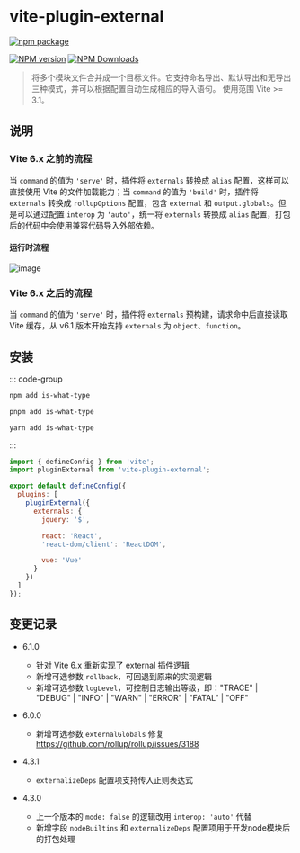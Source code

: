 # vite-plugin-external

[![npm package](https://nodei.co/npm/vite-plugin-external.png?downloads=true&downloadRank=true&stars=true)](https://www.npmjs.com/package/vite-plugin-external)

[![NPM version](https://img.shields.io/npm/v/vite-plugin-external.svg?style=flat)](https://npmjs.org/package/vite-plugin-external)
[![NPM Downloads](https://img.shields.io/npm/dm/vite-plugin-external.svg?style=flat)](https://npmjs.org/package/vite-plugin-external)

> 将多个模块文件合并成一个目标文件。它支持命名导出、默认导出和无导出三种模式，并可以根据配置自动生成相应的导入语句。
> 使用范围 Vite >= 3.1。

## 说明

### Vite 6.x 之前的流程

当 `command` 的值为 `'serve'` 时，插件将 `externals` 转换成 `alias` 配置，这样可以直接使用 Vite 的文件加载能力；当 `command` 的值为 `'build'` 时，插件将 `externals` 转换成 `rollupOptions` 配置，包含 `external` 和 `output.globals`。但是可以通过配置 `interop` 为 `'auto'`，统一将 `externals` 转换成 `alias` 配置，打包后的代码中会使用兼容代码导入外部依赖。

#### 运行时流程

![image](https://user-images.githubusercontent.com/6262382/126889725-a5d276ad-913a-4498-8da1-2aa3fd1404ab.png)

### Vite 6.x 之后的流程

当 `command` 的值为 `'serve'` 时，插件将 `externals` 预构建，请求命中后直接读取 Vite 缓存，从 v6.1 版本开始支持 `externals` 为 `object`、`function`。

## 安装

::: code-group

```bash [npm]
npm add is-what-type
```

```bash [pnpm]
pnpm add is-what-type
```

```bash [yarn]
yarn add is-what-type
```

:::

```js
import { defineConfig } from 'vite';
import pluginExternal from 'vite-plugin-external';

export default defineConfig({
  plugins: [
    pluginExternal({
      externals: {
        jquery: '$',

        react: 'React',
        'react-dom/client': 'ReactDOM',

        vue: 'Vue'
      }
    })
  ]
});
```

## 变更记录

* 6.1.0
  * 针对 Vite 6.x 重新实现了 external 插件逻辑
  * 新增可选参数 `rollback`，可回退到原来的实现逻辑
  * 新增可选参数 `logLevel`，可控制日志输出等级，即："TRACE" | "DEBUG" | "INFO" | "WARN" | "ERROR" | "FATAL" | "OFF"

* 6.0.0
  * 新增可选参数 `externalGlobals` 修复 https://github.com/rollup/rollup/issues/3188

* 4.3.1
  * `externalizeDeps` 配置项支持传入正则表达式

* 4.3.0
  * 上一个版本的 `mode: false` 的逻辑改用 `interop: 'auto'` 代替
  * 新增字段 `nodeBuiltins` 和 `externalizeDeps` 配置项用于开发node模块后的打包处理
